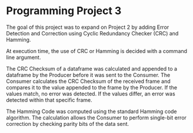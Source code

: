 # Programming Project 3
The goal of this project was to expand on Project 2 by adding Error Detection and Correction using Cyclic Redundancy Checker (CRC) and Hamming.

At execution time, the use of CRC or Hamming is decided with a command line argument.

The CRC Checksum of a dataframe was calculated and appended to a dataframe by the Producer before it was sent to the Consumer. The Consumer calculates the CRC Checksum of the received frame and compares it to the value appended to the frame by the Producer. If the values match, no error was detected. If the values differ, an error was detected within that specific frame.

The Hamming Code was computed using the standard Hamming code algorithm. The calculation allows the Consumer to perform single-bit error correction by checking parity bits of the data sent.
